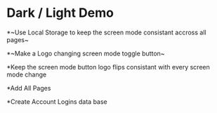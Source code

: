 # Dark / Light Demo

\*~Use Local Storage to keep the screen mode consistant accross all pages~

\*~Make a Logo changing screen mode toggle button~

\*Keep the screen mode button logo flips consistant with every screen mode change

\*Add All Pages

\*Create Account Logins data base
